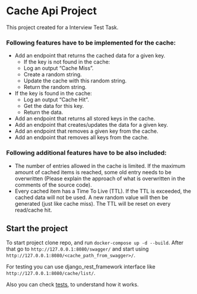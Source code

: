# Cache Api Project

This project created for a Interview Test Task.

### Following features have to be implemented for the cache:

- Add an endpoint that returns the cached data for a given key.
    - If the key is not found in the cache:
    - Log an output “Cache Miss”.
    - Create a random string.
    - Update the cache with this random string.
    - Return the random string.
- If the key is found in the cache:
  - Log an output “Cache Hit”.
  - Get the data for this key.
  - Return the data.
- Add an endpoint that returns all stored keys in the cache.
- Add an endpoint that creates/updates the data for a given key.
- Add an endpoint that removes a given key from the cache.
- Add an endpoint that removes all keys from the cache.

### Following additional features have to be also included:

- The number of entries allowed in the cache is limited. If the maximum amount of
cached items is reached, some old entry needs to be overwritten (Please explain the
approach of what is overwritten in the comments of the source code).
- Every cached item has a Time To Live (TTL). If the TTL is exceeded, the cached data will
not be used. A new random value will then be generated (just like cache miss). The TTL
will be reset on every read/cache hit.

## Start the project

To start project clone repo, and run `docker-compose up -d --build`.
After that go to `http://127.0.0.1:8080/swagger/` and start using `http://127.0.0.1:8080/<cache_path_from_swagger>/`.

For testing you can use django_rest_framework interface like `http://127.0.0.1:8080/cache/list/`.

Also you can check [tests](./app/cache/test.py), to understand how it works.
